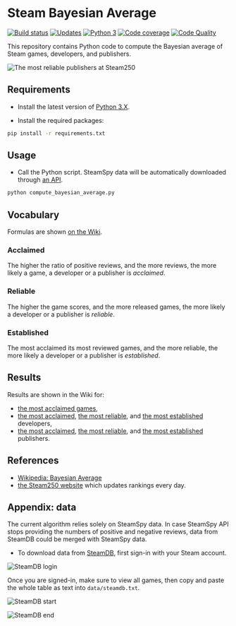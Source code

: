 # Steam Bayesian Average

 [![Build status][Build image]][Build] [![Updates][Dependency image]][PyUp] [![Python 3][Python3 image]][PyUp] [![Code coverage][Codecov image]][Codecov]  [![Code Quality][codacy image]][codacy]

  [Build]: https://travis-ci.org/woctezuma/Steam-Bayesian-Average
  [Build image]: https://travis-ci.org/woctezuma/Steam-Bayesian-Average.svg?branch=master

  [PyUp]: https://pyup.io/repos/github/woctezuma/Steam-Bayesian-Average/
  [Dependency image]: https://pyup.io/repos/github/woctezuma/Steam-Bayesian-Average/shield.svg
  [Python3 image]: https://pyup.io/repos/github/woctezuma/Steam-Bayesian-Average/python-3-shield.svg

  [Codecov]: https://codecov.io/gh/woctezuma/Steam-Bayesian-Average
  [Codecov image]: https://codecov.io/gh/woctezuma/Steam-Bayesian-Average/branch/master/graph/badge.svg

  [codacy]: https://www.codacy.com/app/woctezuma/Steam-Bayesian-Average
  [codacy image]: https://api.codacy.com/project/badge/Grade/82a9d45f5c2d443daf525e7a1a2ee65d 

This repository contains Python code to compute the Bayesian average of Steam games, developers, and publishers.

![The most reliable publishers at Steam250](https://github.com/woctezuma/Steam-Bayesian-Average/wiki/img/2019_04_07_banner_publishers.png)

## Requirements

- Install the latest version of [Python 3.X](https://www.python.org/downloads/).

- Install the required packages:

```bash
pip install -r requirements.txt
```

## Usage

- Call the Python script. SteamSpy data will be automatically downloaded through [an API](https://steamspy.com/api.php).

```bash
python compute_bayesian_average.py
```

## Vocabulary

Formulas are shown [on the Wiki](https://github.com/woctezuma/Steam-Bayesian-Average/wiki#vocabulary).

### Acclaimed

The higher the ratio of positive reviews, and the more reviews, the more likely a game, a developer or a publisher is *acclaimed*.

### Reliable

The higher the game scores, and the more released games, the more likely a developer or a publisher is *reliable*.

### Established

The most acclaimed its most reviewed games, and the more reliable, the more likely a developer or a publisher is *established*.

## Results

Results are shown in the Wiki for:
 - [the most acclaimed games](https://github.com/woctezuma/Steam-Bayesian-Average/wiki/Acclaimed-Games),
 - [the most acclaimed](https://github.com/woctezuma/Steam-Bayesian-Average/wiki/Acclaimed-Developers), [the most reliable](https://github.com/woctezuma/Steam-Bayesian-Average/wiki/Reliable-Developers), and [the most established](https://github.com/woctezuma/Steam-Bayesian-Average/wiki/Established-Developers) developers,
 - [the most acclaimed](https://github.com/woctezuma/Steam-Bayesian-Average/wiki/Acclaimed-Publishers), [the most reliable](https://github.com/woctezuma/Steam-Bayesian-Average/wiki/Reliable-Publishers), and [the most established](https://github.com/woctezuma/Steam-Bayesian-Average/wiki/Established-Publishers) publishers.

## References

* [Wikipedia: Bayesian Average](https://en.wikipedia.org/wiki/Bayesian_average)
* [the Steam250 website](https://steam250.com/contributors) which updates rankings every day.

## Appendix: data

The current algorithm relies solely on SteamSpy data. In case SteamSpy API stops providing the numbers of positive and
negative reviews, data from SteamDB could be merged with SteamSpy data.

- To download data from [SteamDB](https://steamdb.info/stats/gameratings/?all), first sign-in with your Steam account.

![SteamDB login](https://i.imgur.com/cPO5t8v.png)

Once you are signed-in, make sure to view all games, then copy and paste the whole table as text into `data/steamdb.txt`.

![SteamDB start](https://i.imgur.com/PzwJXA3.png)

![SteamDB end](https://i.imgur.com/Mf8k1nY.png)
